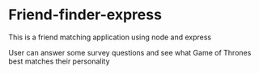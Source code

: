 # Friend-finder-express

This is a friend matching application using node and express

User can answer some survey questions and see what Game of Thrones best matches their personality